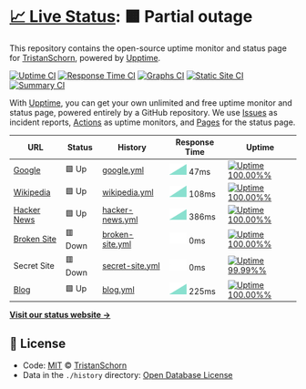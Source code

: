 # [📈 Live Status](https://TristanSchorn.github.io/status): <!--live status--> **🟧 Partial outage**

This repository contains the open-source uptime monitor and status page for [TristanSchorn](tristanschorn.netlify.app), powered by [Upptime](https://github.com/upptime/upptime).

[![Uptime CI](https://github.com/koj-co/upptime/workflows/Uptime%20CI/badge.svg)](https://github.com/koj-co/upptime/actions?query=workflow%3A%22Uptime+CI%22)
[![Response Time CI](https://github.com/koj-co/upptime/workflows/Response%20Time%20CI/badge.svg)](https://github.com/koj-co/upptime/actions?query=workflow%3A%22Response+Time+CI%22)
[![Graphs CI](https://github.com/koj-co/upptime/workflows/Graphs%20CI/badge.svg)](https://github.com/koj-co/upptime/actions?query=workflow%3A%22Graphs+CI%22)
[![Static Site CI](https://github.com/koj-co/upptime/workflows/Static%20Site%20CI/badge.svg)](https://github.com/koj-co/upptime/actions?query=workflow%3A%22Static+Site+CI%22)
[![Summary CI](https://github.com/koj-co/upptime/workflows/Summary%20CI/badge.svg)](https://github.com/koj-co/upptime/actions?query=workflow%3A%22Summary+CI%22)

With [Upptime](https://upptime.js.org), you can get your own unlimited and free uptime monitor and status page, powered entirely by a GitHub repository. We use [Issues](https://github.com/TristanSchorn/status/issues) as incident reports, [Actions](https://github.com/TristanSchorn/status/actions) as uptime monitors, and [Pages](https://TristanSchorn.github.io/status) for the status page.

<!--start: status pages-->
<!-- This summary is generated by Upptime (https://github.com/upptime/upptime) -->
<!-- Do not edit this manually, your changes will be overwritten -->

| URL                                             | Status  | History                                                                                           | Response Time                                                                    | Uptime                                                                                                                                                                                                                            |
| ----------------------------------------------- | ------- | ------------------------------------------------------------------------------------------------- | -------------------------------------------------------------------------------- | --------------------------------------------------------------------------------------------------------------------------------------------------------------------------------------------------------------------------------- |
| [Google](https://www.google.com)                | 🟩 Up   | [google.yml](https://github.com/TristanSchorn/status/commits/master/history/google.yml)           | <img alt="Response time graph" src="./graphs/google.png" height="20"> 47ms       | [![Uptime 100.00%%](https://img.shields.io/endpoint?url=https%3A%2F%2Fraw.githubusercontent.com%2FTristanSchorn%2Fstatus%2Fmaster%2Fapi%2Fgoogle%2Fuptime.json)](https://TristanSchorn.github.io/status/history/google)           |
| [Wikipedia](https://en.wikipedia.org)           | 🟩 Up   | [wikipedia.yml](https://github.com/TristanSchorn/status/commits/master/history/wikipedia.yml)     | <img alt="Response time graph" src="./graphs/wikipedia.png" height="20"> 108ms   | [![Uptime 100.00%%](https://img.shields.io/endpoint?url=https%3A%2F%2Fraw.githubusercontent.com%2FTristanSchorn%2Fstatus%2Fmaster%2Fapi%2Fwikipedia%2Fuptime.json)](https://TristanSchorn.github.io/status/history/wikipedia)     |
| [Hacker News](https://news.ycombinator.com)     | 🟩 Up   | [hacker-news.yml](https://github.com/TristanSchorn/status/commits/master/history/hacker-news.yml) | <img alt="Response time graph" src="./graphs/hacker-news.png" height="20"> 386ms | [![Uptime 100.00%%](https://img.shields.io/endpoint?url=https%3A%2F%2Fraw.githubusercontent.com%2FTristanSchorn%2Fstatus%2Fmaster%2Fapi%2Fhacker-news%2Fuptime.json)](https://TristanSchorn.github.io/status/history/hacker-news) |
| [Broken Site](https://thissitedoesnotexist.com) | 🟥 Down | [broken-site.yml](https://github.com/TristanSchorn/status/commits/master/history/broken-site.yml) | <img alt="Response time graph" src="./graphs/broken-site.png" height="20"> 0ms   | [![Uptime 100.00%%](https://img.shields.io/endpoint?url=https%3A%2F%2Fraw.githubusercontent.com%2FTristanSchorn%2Fstatus%2Fmaster%2Fapi%2Fbroken-site%2Fuptime.json)](https://TristanSchorn.github.io/status/history/broken-site) |
| Secret Site                                     | 🟥 Down | [secret-site.yml](https://github.com/TristanSchorn/status/commits/master/history/secret-site.yml) | <img alt="Response time graph" src="./graphs/secret-site.png" height="20"> 0ms   | [![Uptime 99.99%%](https://img.shields.io/endpoint?url=https%3A%2F%2Fraw.githubusercontent.com%2FTristanSchorn%2Fstatus%2Fmaster%2Fapi%2Fsecret-site%2Fuptime.json)](https://TristanSchorn.github.io/status/history/secret-site)  |
| [Blog](https://tristanschorn.netlify.app/)      | 🟩 Up   | [blog.yml](https://github.com/TristanSchorn/status/commits/master/history/blog.yml)               | <img alt="Response time graph" src="./graphs/blog.png" height="20"> 225ms        | [![Uptime 100.00%%](https://img.shields.io/endpoint?url=https%3A%2F%2Fraw.githubusercontent.com%2FTristanSchorn%2Fstatus%2Fmaster%2Fapi%2Fblog%2Fuptime.json)](https://TristanSchorn.github.io/status/history/blog)               |

<!--end: status pages-->

[**Visit our status website →**](https://TristanSchorn.github.io/status)

## 📄 License

- Code: [MIT](./LICENSE) © [TristanSchorn](tristanschorn.netlify.app)
- Data in the `./history` directory: [Open Database License](https://opendatacommons.org/licenses/odbl/1-0/)
